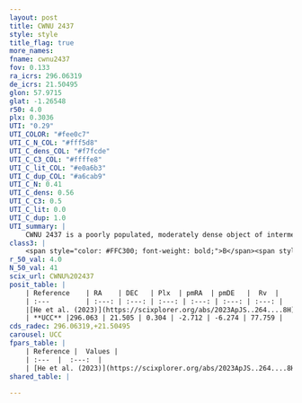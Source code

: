 ```yaml
---
layout: post
title: CWNU 2437
style: style
title_flag: true
more_names: 
fname: cwnu2437
fov: 0.133
ra_icrs: 296.06319
de_icrs: 21.50495
glon: 57.9715
glat: -1.26548
r50: 4.0
plx: 0.3036
UTI: "0.29"
UTI_COLOR: "#fee0c7"
UTI_C_N_COL: "#fff5d8"
UTI_C_dens_COL: "#f7fcde"
UTI_C_C3_COL: "#ffffe8"
UTI_C_lit_COL: "#e0a6b3"
UTI_C_dup_COL: "#a6cab9"
UTI_C_N: 0.41
UTI_C_dens: 0.56
UTI_C_C3: 0.5
UTI_C_lit: 0.0
UTI_C_dup: 1.0
UTI_summary: |
    CWNU 2437 is a poorly populated, moderately dense object of intermediate C3 quality. It was recently reported in the literature.
class3: |
    <span style="color: #FFC300; font-weight: bold;">B</span><span style="color: #FFC300; font-weight: bold;">B</span>
r_50_val: 4.0
N_50_val: 41
scix_url: CWNU%202437
posit_table: |
    | Reference    | RA    | DEC   | Plx  | pmRA  | pmDE   |  Rv  |
    | :---         | :---: | :---: | :---: | :---: | :---: | :---: |
    |[He et al. (2023)](https://scixplorer.org/abs/2023ApJS..264....8H) | 296.066 | 21.497 | 0.329 | -2.714 | -6.274 | -31.55 |
    | **UCC** |296.063 | 21.505 | 0.304 | -2.712 | -6.274 | 77.759 | 
cds_radec: 296.06319,+21.50495
carousel: UCC
fpars_table: |
    | Reference |  Values |
    | :---  |  :---:  |
    | [He et al. (2023)](https://scixplorer.org/abs/2023ApJS..264....8H) | `A0=4.3, m-M=12.05, logAge=8.45` |
shared_table: |
    
---
```

